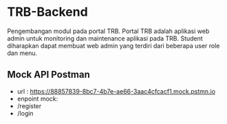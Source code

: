 # TRB-Backend

Pengembangan modul pada portal TRB. Portal TRB adalah aplikasi web admin untuk monitoring dan maintenance aplikasi pada TRB. Student diharapkan dapat membuat web admin yang terdiri dari beberapa user role dan menu.


## Mock API Postman
- url : https://88857839-8bc7-4b7e-ae66-3aac4cfcacf1.mock.pstmn.io
- enpoint mock:
- /register
- /login